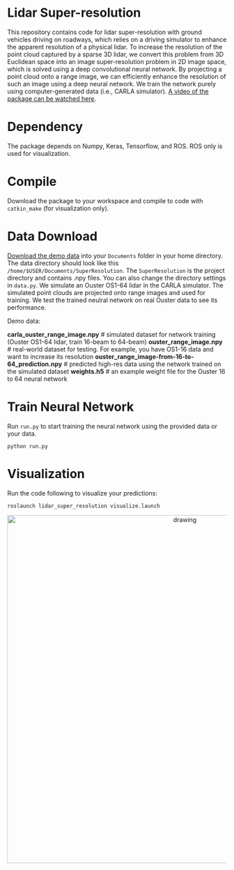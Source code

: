 # Lidar Super-resolution

This repository contains code for lidar super-resolution with ground vehicles driving on roadways, which relies on a driving simulator to enhance the apparent resolution of a physical lidar. To increase the resolution of the point cloud captured by a sparse 3D lidar, we convert this problem from 3D Euclidean space into an image super-resolution problem in 2D image space, which is solved using a deep convolutional neural network. By projecting a point cloud onto a range image, we can efficiently enhance the resolution of such an image using a deep neural network. We train the network purely using computer-generated data (i.e., CARLA simulator). [A video of the package can be watched here](https://youtu.be/rNVTpkz2ggY).

# Dependency

The package depends on Numpy, Keras, Tensorflow, and ROS. ROS only is used for visualization.

# Compile

Download the package to your workspace and compile to code with ```catkin_make``` (for visualization only).

# Data Download

[Download the demo data](https://drive.google.com/drive/folders/1nqxnJI1d_u5II4uzXoFJxVMdmbpdHdUh?usp=sharing) into your ```Documents``` folder in your home directory. The data directory should look like this ```/home/$USER/Documents/SuperResolution```. The ```SuperResolution``` is the project directory and contains .npy files. You can also change the directory settings in ```data.py```. We simulate an Ouster OS1-64 lidar in the CARLA simulator. The simulated point clouds are projected onto range images and used for training. We test the trained neulral network on real Ouster data to see its performance.

Demo data:

**carla_ouster_range_image.npy** # simulated dataset for network training (Ouster OS1-64 lidar, train 16-beam to 64-beam)
**ouster_range_image.npy** # real-world dataset for testing. For example, you have OS1-16 data and want to increase its resolution
**ouster_range_image-from-16-to-64_prediction.npy** # predicted high-res data using the network trained on the simulated dataset
**weights.h5** # an example weight file for the Ouster 16 to 64 neural network


# Train Neural Network

Run ```run.py``` to start training the neural network using the provided data or your data.
```
python run.py
```

# Visualization

Run the code following to visualize your predictions:
```
roslaunch lidar_super_resolution visualize.launch
```

<p align='center'>
    <img src="/doc/demo.gif" alt="drawing" width="800"/>
</p>